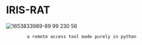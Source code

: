 # IRIS-RAT
![1653833989-89 99 230 56](https://user-images.githubusercontent.com/94076644/170873961-cb55d3e9-b50f-40af-a85e-c64cd92c92cf.png)


            a remote access tool made purely in python
